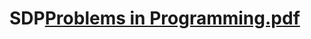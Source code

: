 # SDP[Problems in Programming.pdf](https://github.com/Hriskata/SDP/files/9550795/Problems.in.Programming.pdf)
